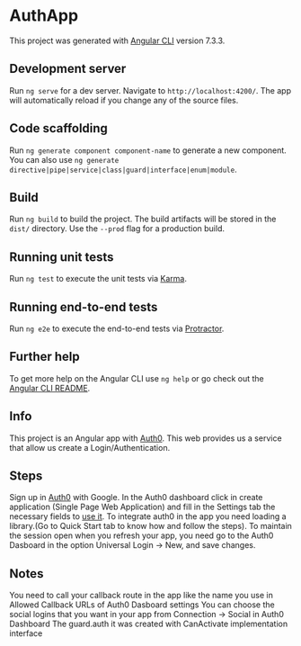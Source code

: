 # AuthApp

This project was generated with [Angular CLI](https://github.com/angular/angular-cli) version 7.3.3.

## Development server

Run `ng serve` for a dev server. Navigate to `http://localhost:4200/`. The app will automatically reload if you change any of the source files.

## Code scaffolding

Run `ng generate component component-name` to generate a new component. You can also use `ng generate directive|pipe|service|class|guard|interface|enum|module`.

## Build

Run `ng build` to build the project. The build artifacts will be stored in the `dist/` directory. Use the `--prod` flag for a production build.

## Running unit tests

Run `ng test` to execute the unit tests via [Karma](https://karma-runner.github.io).

## Running end-to-end tests

Run `ng e2e` to execute the end-to-end tests via [Protractor](http://www.protractortest.org/).

## Further help

To get more help on the Angular CLI use `ng help` or go check out the [Angular CLI README](https://github.com/angular/angular-cli/blob/master/README.md).

## Info
This project is an Angular app with [Auth0](https://auth0.com/). This web provides us a service that allow us create a Login/Authentication.

## Steps
Sign up in [Auth0](https://auth0.com/) with Google.
In the Auth0 dashboard click in create application (Single Page Web Application) and fill in the Settings tab the necessary fields to [use it](https://manage.auth0.com/dashboard).
To integrate auth0 in the app you need loading a library.(Go to Quick Start tab to know how and follow the steps).
To maintain the session open when you refresh your app, you need go to the Auth0 Dasboard in the option Universal Login -> New, and save changes.

## Notes
You need to call your callback route in the app like the name you use in Allowed Callback URLs of Auth0 Dasboard settings
You can choose the social logins that you want in your app from Connection -> Social in Auth0 Dashboard
The guard.auth it was created with CanActivate implementation interface